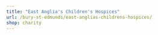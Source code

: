 ```yaml
---
title: "East Anglia's Children's Hospices"
url: /bury-st-edmunds/east-anglias-childrens-hospices/
shop: charity
---
```

